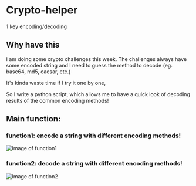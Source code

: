 # Crypto-helper
1 key encoding/decoding

## Why have this
I am doing some crypto challenges this week. The challenges always have some encoded string and I need to guess the method to decode (eg. base64, md5, caesar, etc.)

 

It's kinda waste time if I try it one by one, 

So I write a python script, which allows me to have a quick look of decoding results of the common encoding methods!

## Main function:
### function1: encode a string with different encoding methods!
![Image of function1](https://www.openlearning.com/u/rui-q5xq3t/blog/media/enc.png?t=1587385581088)
### function2: decode a string with different encoding methods!
![Image of function2](https://www.openlearning.com/u/rui-q5xq3t/blog/media/dec.png?t=1587385599003)
